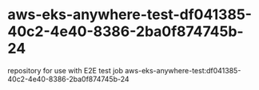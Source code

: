 # aws-eks-anywhere-test-df041385-40c2-4e40-8386-2ba0f874745b-24
repository for use with E2E test job aws-eks-anywhere-test:df041385-40c2-4e40-8386-2ba0f874745b-24
